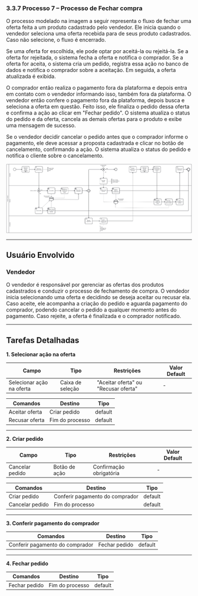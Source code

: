 ### 3.3.7 Processo 7 – Processo de Fechar compra

O processo modelado na imagem a seguir representa o fluxo de fechar uma oferta feita a um produto cadastrado pelo vendedor. Ele inicia quando o vendedor seleciona uma oferta recebida para de seus produto cadastrados. Caso não selecione, o fluxo é encerrado. 

Se uma oferta for escolhida, ele pode optar por aceitá-la ou rejeitá-la. Se a oferta for rejeitada, o sistema fecha a oferta e notifica o comprador. Se a oferta for aceita, o sistema cria um pedido, registra essa ação no banco de dados e notifica o comprador sobre a aceitação. Em seguida, a oferta atualizada é exibida.

O comprador então realiza o pagamento fora da plataforma e depois entra em contato com o vendedor informando isso, também fora da plataforma. O vendedor então confere o pagamento fora da plataforma, depois busca e seleciona a oferta em questão. Feito isso, ele finaliza o pedido dessa oferta e confirma a ação ao clicar em "Fechar pedido". O sistema atualiza o status do pedido e da oferta, cancela as demais ofertas para o produto e exibe uma mensagem de sucesso.

Se o vendedor decidir cancelar o pedido antes que o comprador informe o pagamento, ele deve acessar a proposta cadastrada e clicar no botão de cancelamento, confirmando a ação. O sistema atualiza o status do pedido e notifica o cliente sobre o cancelamento.

![Processo de Fechar compra](../images/processo07-fechar-compra.png "Modelo BPMN do Processo 7.")

---

## **Usuário Envolvido**

### **Vendedor**
O vendedor é responsável por gerenciar as ofertas dos produtos cadastrados e conduzir o processo de fechamento de compra. O vendedor inicia selecionando uma oferta e decidindo se deseja aceitar ou recusar ela. Caso aceite, ele acompanha a criação do pedido e aguarda pagamento do comprador, podendo cancelar o pedido a qualquer momento antes do pagamento. Caso rejeite, a oferta é finalizada e o comprador notificado.

---

## **Tarefas Detalhadas**

**1. Selecionar ação na oferta**

| **Campo** |  **Tipo**       | **Restrições** | **Valor Default** |
| ---    | ---  | ---      | --- |
| Selecionar ação na oferta | Caixa de seleção   | "Aceitar oferta" ou "Recusar oferta" | - |

| **Comandos**         |  **Destino**                   | **Tipo** |
| ---                  | ---                            | ---               |
| Aceitar oferta | Criar pedido | default           |
| Recusar oferta | Fim do processo | default           |
---

**2. Criar pedido**

| **Campo** |  **Tipo**       | **Restrições** | **Valor Default** |
| ---    | ---  | ---      | --- |
| Cancelar pedido | Botão de ação| Confirmação obrigatória | - |


| **Comandos**         |  **Destino**                   | **Tipo** |
| ---                  | ---                            | ---               |
| Criar pedido | Conferir pagamento do comprador | default           |
| Cancelar pedido | Fim do processo | default           |

---
**3. Conferir pagamento do comprador**

| **Comandos**         |  **Destino**                   | **Tipo** |
| ---                  | ---                            | ---               |
| Conferir pagamento do comprador | Fechar pedido | default           |

---

**4. Fechar pedido**

| **Comandos**         |  **Destino**                   | **Tipo** |
| ---                  | ---                            | ---               |
| Fechar pedido | Fim do processo | default           |

